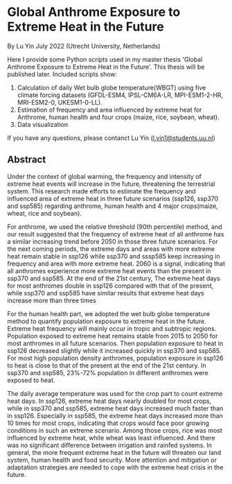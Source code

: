 Global Anthrome Exposure to Extreme Heat in the Future
===
By Lu Yin July 2022 (Utrecht University, Netherlands)

Here I provide some Python scripts used in my master thesis 'Global Anthrome Exposure to Extreme Heat in the Future'. This thesis will be published later.
Included scripts show:
1. Calculation of daily Wet bulb globe temperature(WBGT) using five climate forcing datasets (GFDL-ESM4, IPSL-CM6A-LR, MPI-ESM1-2-HR, MRI-ESM2-0, UKESM1-0-LL).
2. Estimation of frequency and area influenced by extreme heat for Anthrome, human health and four crops (maize, rice, soybean, wheat).
3. Data visualization

If you have any questions, please contanct Lu Yin (l.yin1@students.uu.nl)

Abstract
-
Under the context of global warming, the frequency and intensity of extreme heat events will increase in the future, threatening the terrestrial system. This research made efforts to estimate the frequency and influenced area of extreme heat in three future scenarios (ssp126, ssp370 and ssp585) regarding anthrome, human health and 4 major crops(maize, wheat, rice and soybean). 

For anthrome, we used the relative threshold (90th percentile) method, and our result suggested that the frequency of extreme heat of all anthrome has a similar increasing trend before 2050 in those three future scenarios. For the next coming periods, the extreme days and areas with more extreme heat remain stable in ssp126 while ssp370 and sssp585 keep increasing in frequency and area with more extreme heat. 2060 is a signal, indicating that all anthromes experience more extreme heat events than the present in ssp370 and ssp585. At the end of the 21st century, The extreme heat days for most anthromes double in ssp126 compared with that of the present, while ssp370 and ssp585 have similar results that extreme heat days increase more than three times

For the human health part, we adopted the wet bulb globe temperature method to quantify population exposure to extreme heat in the future. Extreme heat frequency will mainly occur in tropic and subtropic regions. Population exposed to extreme heat remains stable from 2015 to 2050 for most anthromes in all future scenarios. Then population exposure to heat in ssp126 decreased slightly while it increased quickly in ssp370 and ssp585. For most high population density anthromes, population exposure in ssp126 to heat is close to that of the present at the end of the 21st century. In ssp370 and ssp585, 23%-72% population in different anthromes were exposed to heat. 

The daily average temperature was used for the crop part to count extreme heat days. In ssp126, extreme heat days nearly doubled for most crops, while in ssp370 and ssp585, extreme heat days increased much faster than in ssp126. Especially in ssp585, the extreme heat days increased more than 10 times for most crops, indicating that crops would face poor growing conditions in such an extreme scenario. Among those crops, rice was most influenced by extreme heat, while wheat was least influenced. And there was no significant difference between irrigation and rainfed systems. In general, the more frequent extreme heat in the future will threaten our land system, human health and food security. More attention and mitigation or adaptation strategies are needed to cope with the extreme heat crisis in the future. 

